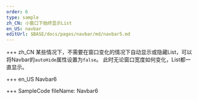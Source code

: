 ```yaml
--- 
order: 6
type: sample
zh_CN: 小窗口下始终显示List
en_US: navbar
editUrl: $BASE/docs/pages/navbar/md/navbar5.md
---
```


+++ zh_CN
  某些情况下，不需要在窗口变化的情况下自动显示或隐藏List，可以将Navbar的<Code>autoHide</Code>属性设置为<Code>false</Code>。
  此时无论窗口宽度如何变化，List都一直显示。
   
+++ en_US
Navbar6

+++ SampleCode
fileName: Navbar6
